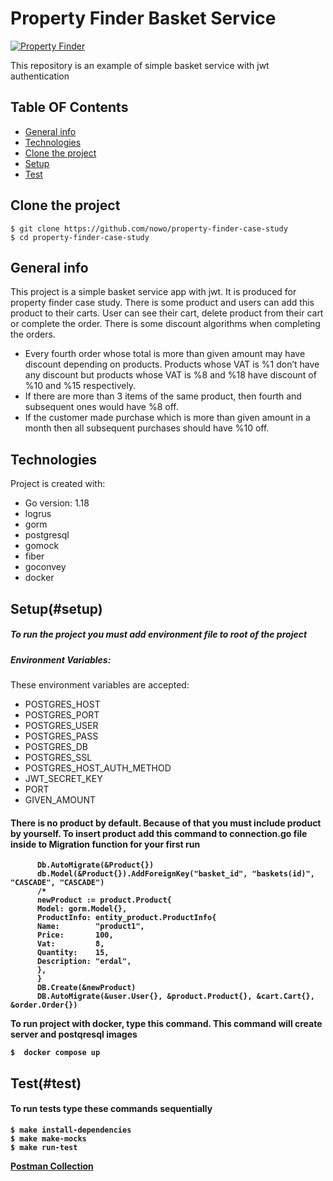 # Property Finder Basket Service

[![Property Finder](https://avatars.githubusercontent.com/u/7037387?s=200&v=4)](https://www.propertyfinder.ae/)

This repository is an example of simple basket service with jwt authentication
## Table OF Contents
* [General info](#general-info)
* [Technologies](#technologies)
* [Clone the project](#clone)
* [Setup](#setup)
* [Test](#test)

## Clone the project

```
$ git clone https://github.com/nowo/property-finder-case-study
$ cd property-finder-case-study
```
## General info
This project is a simple basket service app with jwt. It is produced for property finder case study. There is some product and users can add this product to their carts. User can see their cart, delete product from their cart or complete the order. There is some discount algorithms when completing the orders.
- Every fourth order whose total is more than given amount may have discount
depending on products. Products whose VAT is %1 don’t have any discount
but products whose VAT is %8 and %18 have discount of %10 and %15
respectively.
- If there are more than 3 items of the same product, then fourth and
subsequent ones would have %8 off.
- If the customer made purchase which is more than given amount in a month
then all subsequent purchases should have %10 off.
## Technologies
Project is created with:
* Go version: 1.18
* logrus
* gorm
* postgresql
* gomock
* fiber
* goconvey
* docker




## Setup(#setup)
##### To run the project you must add environment file to root of the project
##### Environment Variables:
These environment variables are accepted:
- POSTGRES_HOST
- POSTGRES_PORT
- POSTGRES_USER
- POSTGRES_PASS
- POSTGRES_DB
- POSTGRES_SSL
- POSTGRES_HOST_AUTH_METHOD
- JWT_SECRET_KEY
- PORT
- GIVEN_AMOUNT
#### There is no product by default. Because of that you must include product by yourself.  To insert product add this command to <b>connection.go<b> file inside to <b>Migration<b> function for your first run
  ```
        Db.AutoMigrate(&Product{})
        db.Model(&Product{}).AddForeignKey("basket_id", "baskets(id)", "CASCADE", "CASCADE")
        /*
        newProduct := product.Product{
        Model: gorm.Model{},
        ProductInfo: entity_product.ProductInfo{
        Name:        "product1",
        Price:       100,
        Vat:         8,
        Quantity:    15,
        Description: "erdal",
        },
        }
        DB.Create(&newProduct)
        DB.AutoMigrate(&user.User{}, &product.Product{}, &cart.Cart{}, &order.Order{})
```
To run project with docker, type this command. This command will create server and postqresql images
 ```
 $  docker compose up
 ```

 ## Test(#test)
 #### To run tests type these commands sequentially
 ```
 $ make install-dependencies
 $ make make-mocks
 $ make run-test
 ```
[Postman Collection](https://www.getpostman.com/collections/75927569d91874c368bf)



